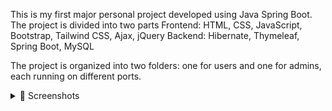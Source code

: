 This is my first major personal project developed using Java Spring Boot. The project is divided into two parts
Frontend:
  HTML, CSS, JavaScript, Bootstrap, Tailwind CSS, Ajax, jQuery
Backend:
  Hibernate, Thymeleaf, Spring Boot, MySQL

The project is organized into two folders: one for users and one for admins, each running on different ports. 
<details>
<summary>📸 Screenshots</summary>
Pages
![checkout](https://github.com/user-attachments/assets/4eef8c49-2603-42af-a0b1-2f92399eb493)
![Screenshot 2024-07-20 222117](https://github.com/user-attachments/assets/383a3987-da28-48ab-bfa0-b1d1e68209db)
![Screenshot 2024-07-20 222050](https://github.com/user-attachments/assets/40462ca3-2df9-471d-a324-cf8fdcae7218)
![Screenshot 2024-07-20 222039](https://github.com/user-attachments/assets/63782700-9809-49bb-be30-03d168c270cd)
: ![Screenshot 2024-07-20 222028](https://github.com/user-attachments/assets/34540fb0-b4a3-4818-815a-553bf0541dff)
![Screenshot 2024-07-20 222016](https://github.com/user-attachments/assets/dceda8d9-58e5-4267-8f52-f710e38531b0)
![Screenshot 2024-07-20 222006](https://github.com/user-attachments/assets/1e00d7ed-455f-45c2-b671-cc4b18fdeb5b)
![Screenshot 2024-07-20 221909](https://github.com/user-attachments/assets/92a9ac4d-3348-4e37-97b0-b600e792ef61)
![Screenshot 2024-07-20 215758](https://github.com/user-attachments/assets/75c1fff5-9ba3-4419-ae4d-67f7b8141712)
![Screenshot 2024-07-20 215720](https://github.com/user-attachments/assets/962edff4-b799-4b35-be79-abed39578191)
![Screenshot 2024-07-20 215647](https://github.com/user-attachments/assets/a8f50f85-7df8-46ac-a08d-32826b3c68cb)
![Screenshot 2024-07-20 215634](https://github.com/user-attachments/assets/ba13d9d3-4aef-48cf-9743-785cb3880dba)
![Screenshot 2024-07-20 215624](https://github.com/user-attachments/assets/91f97c38-2b1f-4a59-bd0b-72ff5acfeba8)
![Screenshot 2024-07-20 215338](https://github.com/user-attachments/assets/ce415c67-f9f2-433c-ae22-43f36dad6da9)


Admin pages:
![Screenshot 2024-07-20 222541](https://github.com/user-attachments/assets/29ac7702-dde2-4a53-958a-34ed0152907a)
![Screenshot 2024-07-20 222531](https://github.com/user-attachments/assets/6385385f-4ac2-46d3-9597-fcf2a384574f)
![Screenshot 2024-07-20 222513](https://github.com/user-attachments/assets/86eab57f-b925-4722-a3f6-ff49dcb6949e)
![Screenshot 2024-07-20 222503](https://github.com/user-attachments/assets/4f29993f-61e1-4c76-94e7-07e05396a9bc)
![Screenshot 2024-07-20 222441](https://github.com/user-attachments/assets/4a1f383c-f24d-4afc-ba69-f1a9e6562e88)

</details>
